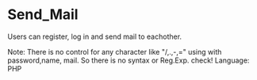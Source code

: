 # Send_Mail
Users can register, log in and send mail to eachother.

Note: There is no control for any character like "/,.,-,=" using with password,name, mail. So there is no syntax or Reg.Exp. check!
Language: PHP
